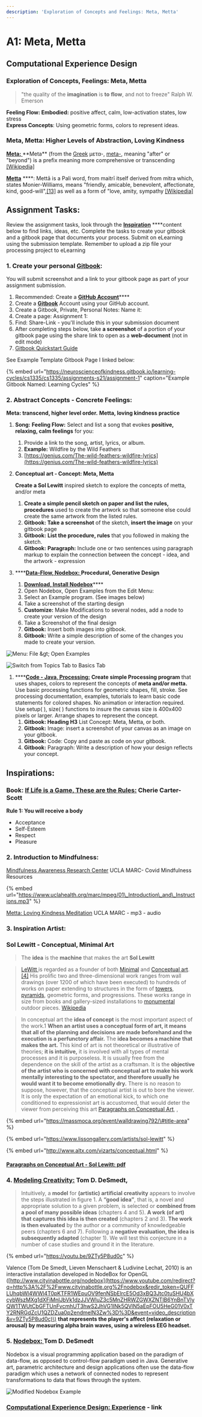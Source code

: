 ```yaml
---
description: 'Exploration of Concepts and Feelings: Meta, Metta'
---
```


# A1: Meta, Metta

## Computational Experience Design

### Exploration of Concepts, Feelings: Meta, Metta 

> "the quality of the **imagination** is **to** **flow**, and not to freeze" Ralph W. Emerson

**Feeling Flow: Embodied:** positive affect, calm, low-activation states, low stress   
**Express Concepts**: Using geometric forms, colors to represent ideas.

### Meta, Metta: Higher Levels of Abstraction, Loving Kindness 

[**Meta:**  ](http://www.literaturepage.com/read/emersonessays2-17.html#:~:text=Ralph%20Waldo%20Emerson%3A%20Essays%2C%20Second%20Series&text=The%20religions%20of%20the%20world,flow%2C%20and%20not%20to%20freeze.)**Meta** \(from the [Greek](https://en.wikipedia.org/wiki/Ancient_Greek) μετα-, [meta-](https://en.wiktionary.org/wiki/meta-), meaning "after" or "beyond"\) is a prefix meaning more comprehensive or transcending[ \[Wikipedia\]](https://en.wikipedia.org/wiki/Meta)

[**Metta**](https://en.wikipedia.org/wiki/Maitr%C4%AB) ****: Mettā is a Pali word, from maitrī itself derived from mitra which, states Monier-Williams, means "friendly, amicable, benevolent, affectionate, kind, good-will",[\[13\]](https://en.wikipedia.org/wiki/Maitr%C4%AB#cite_note-MWD-13) as well as a form of "love, amity, sympathy [\[Wikipedia\]](https://en.wikipedia.org/wiki/Maitr%C4%AB#Maitr%C4%AB_and_Mett%C4%81)

## Assignment Tasks:

Review the assignment tasks,  look through the [**Inspiration**](../project-1/pshape/sept-16-code/diagram-and-art-expression.md) ****content below to find links, ideas, etc. Complete the tasks to create your gitbook and a gitbook page that documents your process. Submit on eLearning using the submission template. Remember to upload a zip file your processing project to eLearning

### 1. Create your personal [Gitbook](https://www.gitbook.com/): 

You will submit screenshot and a link to your gitbook page as part of your assignment submission.

1. Recommended: Create a [**GitHub Account**](https://github.com/)\*\*\*\*
2. Create a [**Gitbook**](https://www.gitbook.com/) Account using your GitHub account.
3. Create a Gitbook, Private, Personal Notes:  Name it: 
4. Create a page: Assignment 1:
5. Find: Share-Link - you'll include this in your submission document 
6. After completing steps below, take **a screenshot** of a portion of your gitbook page using the share link to open as a **web-document** \(not in edit mode\)
7. [Gitbook Quickstart Guide](https://docs.gitbook.com/getting-started/quick-start)

See Example Template Gitbook Page l linked below:

{% embed url="https://neuroscienceofkindness.gitbook.io/learning-cycles/cs1335/cs1335/assignments-s21/assignment-1" caption="Example Gitbook Named: Learning Cycles" %}

### 2. Abstract Concepts - Concrete Feelings: 

**Meta:  transcend, higher level order.** **Metta, loving kindness practice**

1. **Song:**  **Feeling Flow:** Select and list a song that evokes **positive, relaxing, calm feelings** for you: 
   1. Provide a link to the song, artist, lyrics, or album.
   2. **Example:**  Wildfire by the Wild Feathers
   3. [https://genius.com/The-wild-feathers-wildfire-lyrics](https://genius.com/The-wild-feathers-wildfire-lyrics)
2. **Conceptual art - Concept: Meta, Metta**

   **Create a Sol Lewitt** inspired sketch to explore the concepts of metta, and/or meta

   1. **Create a simple pencil sketch on paper and list the rules,  procedures** used to create the artwork so that someone else could create the same artwork from the listed rules. 
   2. **Gitbook: Take a screenshot** of the sketch, **insert the image** on your gitbook page
   3. **Gitbook:** **List the procedure, rules** that you followed in making the sketch.
   4. **Gitbook:**  **Paragraph:** Include one or two sentences using paragraph markup to explain the connection between the concept - idea, and the artwork - expression

3. \*\*\*\*[**Data-Flow, Nodebox:** ](assignment-1.md#5-nodebox-tom-d-desmedt)**Procedural, Generative Design**
   1. [ **Download, Install Nodebox**](https://www.nodebox.net/download/)\*\*\*\*
   2.  Open Nodebox, Open Examples from the Edit Menu: 
   3.  Select an Example program.  \(See images below\)
   4. Take a screenshot of the starting design
   5. **Customize:** Make Modifications to several nodes, add a node to create your version of the design
   6. Take a Screenshot of the final design
   7. **Gitbook:** Insert both images into gitbook.
   8. **Gitbook:** Write a simple description of some of the changes you made to create your version.

![Menu: File &amp;gt; Open Examples](../.gitbook/assets/screen-shot-2021-01-31-at-11.01.32-am.png)

![Switch from Topics Tab to Basics Tab](../.gitbook/assets/screen-shot-2021-01-31-at-11.01.47-am.png)

1. \*\*\*\*[**Code - Java, Processing:**](../getting-started/pde-code-editor.md)   **Create simple Processing program** that uses shapes, colors to represent the concepts of **meta and/or metta.** Use basic processing functions for geometric shapes, fill, stroke.  See processing documentation, examples, tutorials to learn basic code statements for colored shapes.  No animation or interaction required.  Use setup\( \), size\( \) functions to insure the canvas size is 400x400 pixels or larger.  Arrange shapes to represent the concept.  
   1. **Gitbook: Heading H3** List Concept:  Meta, Metta, or both.
   2. **Gitbook:**  Image:  insert a screenshot of your canvas as an image on your gitbook.
   3. **Gitbook:**  Code: Copy and paste as code on your gitbook.
   4. **Gitbook:**  Paragraph: Write a description of how your design reflects your concept.

## Inspirations: 

### Book: [If Life is a Game, These are the Rules:](../resources-and-references/resources/games-rules.md)  **Cherie Carter-Scott**

**Rule 1: You will receive a body**

* Acceptance
* Self-Esteem
* Respect
* Pleasure

### 2.  Introduction to Mindfulness: 

 [Mindfulness Awareness Research Center](https://www.uclahealth.org/marc/covid19-mindfulness) UCLA MARC- Covid Mindfulness Resources

{% embed url="https://www.uclahealth.org/marc/mpeg/01\_Introduction\_and\_Instructions.mp3" %}

[Metta:  Loving Kindness Meditation](https://www.uclahealth.org/marc/mpeg/05_Loving_Kindness_Meditation.mp3) UCLA MARC - mp3 - audio

### **3. Inspiration Artist:** 

### **Sol Lewitt - Conceptual, Minimal Art**

> The **idea** is the **machine** that makes the art   **Sol Lewitt**

> [LeWitt ](https://en.wikipedia.org/wiki/Sol_LeWitt)is regarded as a founder of both [Minimal](https://en.wikipedia.org/wiki/Minimal_art) and [Conceptual art](https://en.wikipedia.org/wiki/Conceptual_art).[\[4\]](https://en.wikipedia.org/wiki/Sol_LeWitt#cite_note-GuggenheimMuseum-4) His prolific two and three-dimensional work ranges from wall drawings \(over 1200 of which have been executed\) to hundreds of works on paper extending to structures in the form of [towers](https://en.wikipedia.org/wiki/Tower), [pyramids](https://en.wikipedia.org/wiki/Pyramid), geometric forms, and progressions. These works range in size from books and gallery-sized installations to [monumental](https://en.wikipedia.org/wiki/Monument) outdoor pieces. [Wikipedia](https://en.wikipedia.org/wiki/Sol_LeWitt)

> In conceptual art the **idea of concept** is the most important aspect of the work.1 **When an artist uses a conceptual form of art, it means that all of the planning and decisions are made beforehand and the execution is a perfunctory affair.** The **idea becomes a machine that makes the art.** This kind of art is not theoretical or illustrative of theories; **it is intuitive,** it is involved with all types of mental processes and it is purposeless. It is usually free from the dependence on the skill of the artist as a craftsman. It is the **objective of the artist who is concerned with conceptual art to make his work mentally interesting to the spectator, and therefore usually he would want it to become emotionally dry.** There is no reason to suppose, however, that the conceptual artist is out to bore the viewer. It is only the expectation of an emotional kick, to which one conditioned to expressionist art is accustomed, that would deter the viewer from perceiving this art  [Paragraphs on Conceptual Art](../resources-and-references/resources/conceptual-art.md#paragraphs-on-conceptual-art-sol-lewitt), ,

{% embed url="https://massmoca.org/event/walldrawing792/\#title-area" %}

{% embed url="https://www.lissongallery.com/artists/sol-lewitt" %}

{% embed url="http://www.altx.com/vizarts/conceptual.html" %}

#### [Paragraphs on Conceptual Art - Sol Lewitt: pdf](https://monoskop.org/images/3/3d/LeWitt_Sol_1967_1999_Paragraphs_on_Conceptual_Art.pdf)

### 4. [Modeling Creativity:](../resources-and-references/resources/creativity.md#modeling-creativity-tom-d-desmedt)  Tom D. DeSmedt,

> Intuitively, a **model** for **\(artistic\) artificial creativity** appears to involve the steps illustrated in figure 1. A **“good idea”**, that is, a novel and appropriate solution to a given problem, is selected or **combined from a pool of many possible ideas** \(chapters 4 and 5\). **A work \(of art\) that captures this idea is then created** \(chapters 2 and 3\). **The work is then evaluated** by the author or a community of knowledgeable peers \(chapters 6 and 7\). Following a **negative evaluation, the idea is subsequently adapted** \(chapter 1\). We will test this conjecture in a number of case studies and ground it in the literature.

{% embed url="https://youtu.be/9ZTy5P8ud0c" %}

Valence \(Tom De Smedt, Lieven Menschaert & Ludivine Lechat, 2010\) is an interactive installation developed in NodeBox for OpenGL \([http://www.cityinabottle.org/nodebox](https://www.youtube.com/redirect?q=http%3A%2F%2Fwww.cityinabottle.org%2Fnodebox&redir_token=QUFFLUhqbWl4WWl4T0pKTFR1WEpuOV9fenNSbElrcE5Od3xBQ3Jtc0tuSHU4bXcybWszMXg1dXFiMnlJbVk1dzJJVWluZ3c5MnZHRWZGWXZNTlB6YnBnTVIyQW1TWUtCbGFTUnFvcmhUT3hwS2JhVG1INk5QVlN5aEpFOU5HeG01V0xTY2RNRGdZcU1QZDZua0p2endmelN3Zw%3D%3D&event=video_description&v=9ZTy5P8ud0c)\) **that represents the player's affect \(relaxation or arousal\) by measuring alpha brain waves, using a wireless EEG headset.**

### 5. [Nodebox: ](https://www.nodebox.net/download/) Tom D. DeSmedt

Nodebox is a visual programming application based on the paradigm of data-flow, as opposed to control-flow paradigm used in Java.  Generative art, parametric architecture and design applications often use the data-flow paradigm which uses a network of connected nodes to represent transformations to data that flows through the system.

![Modified Nodebox Example](../.gitbook/assets/screen-shot-2021-01-23-at-3.00.42-pm.png)

### [Computational Experience Design: Experience](https://kdoore.gitbook.io/computational-experience-design/adaptive-systems/humanist-lens/experience) - link



